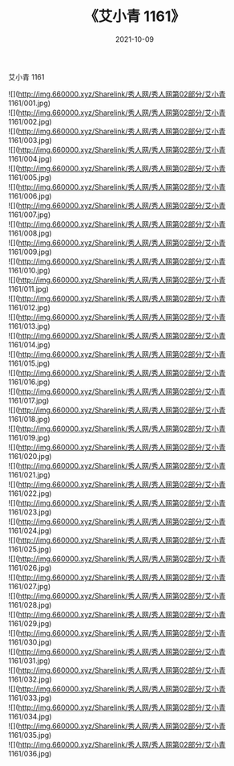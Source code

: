 ﻿---
layout: post
title:  《艾小青 1161》
date:   2021-10-09
img: http://img.660000.xyz/Sharelink/秀人网/秀人网第02部分/艾小青 1161/000.jpg
categories: [美女, 清纯, 唯美]
---

艾小青 1161

  ![](http://img.660000.xyz/Sharelink/秀人网/秀人网第02部分/艾小青 1161/001.jpg) <br> ![](http://img.660000.xyz/Sharelink/秀人网/秀人网第02部分/艾小青 1161/002.jpg) <br> ![](http://img.660000.xyz/Sharelink/秀人网/秀人网第02部分/艾小青 1161/003.jpg) <br> ![](http://img.660000.xyz/Sharelink/秀人网/秀人网第02部分/艾小青 1161/004.jpg) <br> ![](http://img.660000.xyz/Sharelink/秀人网/秀人网第02部分/艾小青 1161/005.jpg) <br> ![](http://img.660000.xyz/Sharelink/秀人网/秀人网第02部分/艾小青 1161/006.jpg) <br> ![](http://img.660000.xyz/Sharelink/秀人网/秀人网第02部分/艾小青 1161/007.jpg) <br> ![](http://img.660000.xyz/Sharelink/秀人网/秀人网第02部分/艾小青 1161/008.jpg) <br> ![](http://img.660000.xyz/Sharelink/秀人网/秀人网第02部分/艾小青 1161/009.jpg) <br> ![](http://img.660000.xyz/Sharelink/秀人网/秀人网第02部分/艾小青 1161/010.jpg) <br> ![](http://img.660000.xyz/Sharelink/秀人网/秀人网第02部分/艾小青 1161/011.jpg) <br> ![](http://img.660000.xyz/Sharelink/秀人网/秀人网第02部分/艾小青 1161/012.jpg) <br> ![](http://img.660000.xyz/Sharelink/秀人网/秀人网第02部分/艾小青 1161/013.jpg) <br> ![](http://img.660000.xyz/Sharelink/秀人网/秀人网第02部分/艾小青 1161/014.jpg) <br> ![](http://img.660000.xyz/Sharelink/秀人网/秀人网第02部分/艾小青 1161/015.jpg) <br> ![](http://img.660000.xyz/Sharelink/秀人网/秀人网第02部分/艾小青 1161/016.jpg) <br> ![](http://img.660000.xyz/Sharelink/秀人网/秀人网第02部分/艾小青 1161/017.jpg) <br> ![](http://img.660000.xyz/Sharelink/秀人网/秀人网第02部分/艾小青 1161/018.jpg) <br> ![](http://img.660000.xyz/Sharelink/秀人网/秀人网第02部分/艾小青 1161/019.jpg) <br> ![](http://img.660000.xyz/Sharelink/秀人网/秀人网第02部分/艾小青 1161/020.jpg) <br> ![](http://img.660000.xyz/Sharelink/秀人网/秀人网第02部分/艾小青 1161/021.jpg) <br> ![](http://img.660000.xyz/Sharelink/秀人网/秀人网第02部分/艾小青 1161/022.jpg) <br> ![](http://img.660000.xyz/Sharelink/秀人网/秀人网第02部分/艾小青 1161/023.jpg) <br> ![](http://img.660000.xyz/Sharelink/秀人网/秀人网第02部分/艾小青 1161/024.jpg) <br> ![](http://img.660000.xyz/Sharelink/秀人网/秀人网第02部分/艾小青 1161/025.jpg) <br> ![](http://img.660000.xyz/Sharelink/秀人网/秀人网第02部分/艾小青 1161/026.jpg) <br> ![](http://img.660000.xyz/Sharelink/秀人网/秀人网第02部分/艾小青 1161/027.jpg) <br> ![](http://img.660000.xyz/Sharelink/秀人网/秀人网第02部分/艾小青 1161/028.jpg) <br> ![](http://img.660000.xyz/Sharelink/秀人网/秀人网第02部分/艾小青 1161/029.jpg) <br> ![](http://img.660000.xyz/Sharelink/秀人网/秀人网第02部分/艾小青 1161/030.jpg) <br> ![](http://img.660000.xyz/Sharelink/秀人网/秀人网第02部分/艾小青 1161/031.jpg) <br> ![](http://img.660000.xyz/Sharelink/秀人网/秀人网第02部分/艾小青 1161/032.jpg) <br> ![](http://img.660000.xyz/Sharelink/秀人网/秀人网第02部分/艾小青 1161/033.jpg) <br> ![](http://img.660000.xyz/Sharelink/秀人网/秀人网第02部分/艾小青 1161/034.jpg) <br> ![](http://img.660000.xyz/Sharelink/秀人网/秀人网第02部分/艾小青 1161/035.jpg) <br> ![](http://img.660000.xyz/Sharelink/秀人网/秀人网第02部分/艾小青 1161/036.jpg) <br>